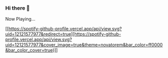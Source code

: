 ### Hi there 👋

Now Playing...

[[https://spotify-github-profile.vercel.app/api/view.svg?uid=12121577977&redirect=true][https://spotify-github-profile.vercel.app/api/view.svg?uid=12121577977&cover_image=true&theme=novatorem&bar_color=ff0000&bar_color_cover=true)]]

<!--
**fixri46/fixri46** is a ✨ _special_ ✨ repository because its `README.md` (this file) appears on your GitHub profile.

Here are some ideas to get you started:

- 🔭 I’m currently working on ...
- 🌱 I’m currently learning ...
- 👯 I’m looking to collaborate on ...
- 🤔 I’m looking for help with ...
- 💬 Ask me about ...
- 📫 How to reach me: ...
- 😄 Pronouns: ...
- ⚡ Fun fact: ...
-->
